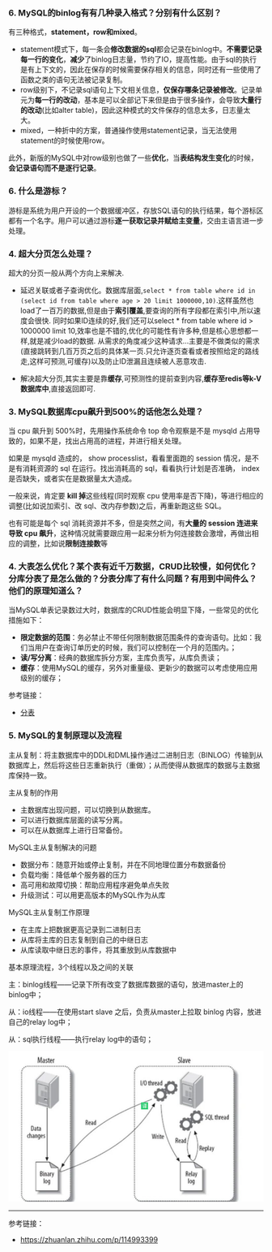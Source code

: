 ### 6. MySQL的binlog有有几种录入格式？分别有什么区别？

有三种格式，**statement，row和mixed**。

- statement模式下，每一条会**修改数据的sql**都会记录在binlog中。**不需要记录每一行的变化**，**减少**了binlog日志量，节约了IO，提高性能。由于sql的执行是有上下文的，因此在保存的时候需要保存相关的信息，同时还有一些使用了函数之类的语句无法被记录复制。
- row级别下，不记录sql语句上下文相关信息，**仅保存哪条记录被修改**。记录单元为**每一行的改动**，基本是可以全部记下来但是由于很多操作，会导致**大量行的改动**(比如alter table)，因此这种模式的文件保存的信息太多，日志量太大。
- mixed，一种折中的方案，普通操作使用statement记录，当无法使用statement的时候使用row。

此外，新版的MySQL中对row级别也做了一些**优化**，当**表结构发生变化**的时候，**会记录语句而不是逐行记录**。

### 6. 什么是游标？
游标是系统为用户开设的一个数据缓冲区，存放SQL语句的执行结果，每个游标区都有一个名字。用户可以通过游标**逐一获取记录并赋给主变量**，交由主语言进一步处理。


### 4. 超大分页怎么处理？
超大的分页一般从两个方向上来解决.

- 延迟关联或者子查询优化。数据库层面,`select * from table where id in (select id from table where age > 20 limit 1000000,10)`.这样虽然也load了一百万的数据,但是由于**索引覆盖**,要查询的所有字段都在索引中,所以速度会很快. 同时如果ID连续的好,我们还可以select * from table where id > 1000000 limit 10,效率也是不错的,优化的可能性有许多种,但是核心思想都一样,就是减少load的数据.
从需求的角度减少这种请求…主要是不做类似的需求(直接跳转到几百万页之后的具体某一页.只允许逐页查看或者按照给定的路线走,这样可预测,可缓存)以及防止ID泄漏且连续被人恶意攻击.

- 解决超大分页,其实主要是靠**缓存**,可预测性的提前查到内容,**缓存至redis等k-V数据库中**,直接返回即可.


### 3. MySQL数据库cpu飙升到500%的话他怎么处理？
当 cpu 飙升到 500%时，先用操作系统命令 top 命令观察是不是 mysqld 占用导致的，如果不是，找出占用高的进程，并进行相关处理。

如果是 mysqld 造成的， show processlist，看看里面跑的 session 情况，是不是有消耗资源的 sql 在运行。找出消耗高的 sql，看看执行计划是否准确， index 是否缺失，或者实在是数据量太大造成。

一般来说，肯定要 **kill 掉**这些线程(同时观察 cpu 使用率是否下降)，等进行相应的调整(比如说加索引、改 sql、改内存参数)之后，再重新跑这些 SQL。

也有可能是每个 sql 消耗资源并不多，但是突然之间，有**大量的 session 连进来导致 cpu 飙升**，这种情况就需要跟应用一起来分析为何连接数会激增，再做出相应的调整，比如说**限制连接数**等


### 4. 大表怎么优化？某个表有近千万数据，CRUD比较慢，如何优化？分库分表了是怎么做的？分表分库了有什么问题？有用到中间件么？他们的原理知道么？
当MySQL单表记录数过大时，数据库的CRUD性能会明显下降，一些常见的优化措施如下：

- **限定数据的范围**：务必禁止不带任何限制数据范围条件的查询语句。比如：我们当用户在查询订单历史的时候，我们可以控制在一个月的范围内。；
- **读/写分离**：经典的数据库拆分方案，主库负责写，从库负责读；
- **缓存**：使用MySQL的缓存，另外对重量级、更新少的数据可以考虑使用应用级别的缓存；

参考链接：
- [分表](./分表.md)


### 5. MySQL的复制原理以及流程
主从复制：将主数据库中的DDL和DML操作通过二进制日志（BINLOG）传输到从数据库上，然后将这些日志重新执行（重做）；从而使得从数据库的数据与主数据库保持一致。

主从复制的作用

- 主数据库出现问题，可以切换到从数据库。
- 可以进行数据库层面的读写分离。
- 可以在从数据库上进行日常备份。

MySQL主从复制解决的问题

- 数据分布：随意开始或停止复制，并在不同地理位置分布数据备份
- 负载均衡：降低单个服务器的压力
- 高可用和故障切换：帮助应用程序避免单点失败
- 升级测试：可以用更高版本的MySQL作为从库

MySQL主从复制工作原理

- 在主库上把数据更高记录到二进制日志
- 从库将主库的日志复制到自己的中继日志
- 从库读取中继日志的事件，将其重放到从库数据中

基本原理流程，3个线程以及之间的关联

主：binlog线程——记录下所有改变了数据库数据的语句，放进master上的binlog中；

从：io线程——在使用start slave 之后，负责从master上拉取 binlog 内容，放进自己的relay log中；

从：sql执行线程——执行relay log中的语句；

![](.笔记_images/ede37f45.png)

----
参考链接：

- https://zhuanlan.zhihu.com/p/114993399
